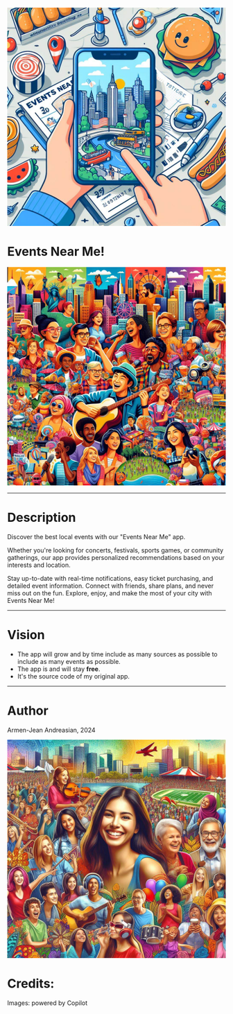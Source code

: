 ![cover.jpg](bin%2Fcover.jpg)

# Events Near Me!

![2.jpg](bin%2F2.jpg)

---

# Description

Discover the best local events with our "Events Near Me" app.

Whether you're looking for concerts, festivals, sports games, or community gatherings, our app provides personalized recommendations based on your interests and location.

Stay up-to-date with real-time notifications, easy ticket purchasing, and detailed event information. Connect with friends, share plans, and never miss out on the fun. Explore, enjoy, and make the most of your city with Events Near Me!

---

# Vision

- The app will grow and by time include as many sources as possible to include as many events as possible.
- The app is and will stay **free**.
- It's the source code of my original app.

---

# Author

Armen-Jean Andreasian, 2024


![1.jpg](bin%2F1.jpg)

# Credits:

Images: powered by Copilot
